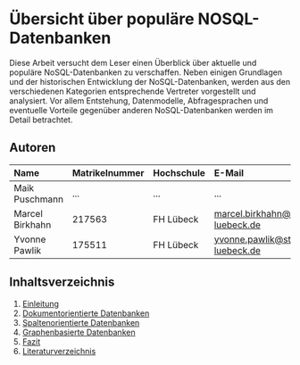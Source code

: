 # Übersicht über populäre NOSQL-Datenbanken
Diese Arbeit versucht dem Leser einen Überblick über aktuelle und populäre NoSQL-Datenbanken zu verschaffen. Neben einigen Grundlagen und der historischen Entwicklung der NoSQL-Datenbanken, werden aus den verschiedenen Kategorien entsprechende Vertreter vorgestellt und analysiert. Vor allem Entstehung, Datenmodelle, Abfragesprachen und eventuelle Vorteile gegenüber anderen NoSQL-Datenbanken werden im Detail betrachtet.  

## Autoren

| Name          | Matrikelnummer | Hochschule | E-Mail                             |
|:--------------|:---------------|:-----------|:-----------------------------------|
|Maik Puschmann | ...            | ...        | ...                                |
|Marcel Birkhahn| 217563         | FH Lübeck  | marcel.birkhahn@stud.fh-luebeck.de |
|Yvonne Pawlik  | 175511         | FH Lübeck  | yvonne.pawlik@stud.fh-luebeck.de   |

## Inhaltsverzeichnis

1. [Einleitung](03_introduction.md)
2. [Dokumentorientierte Datenbanken](04_document-oriented-db.md)
3. [Spaltenorientierte Datenbanken](05_column-oriented-db.md)
4. [Graphenbasierte Datenbanken](06_graph-based-db.md)
5. [Fazit](07_conclusion.md)
6. [Literaturverzeichnis](08_references.md)
